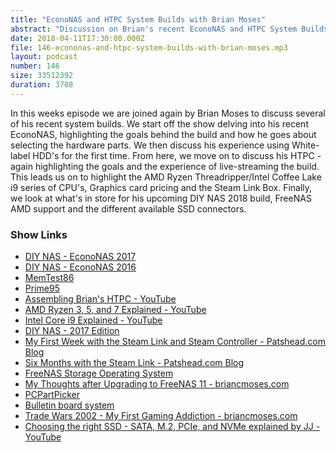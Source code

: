 ```yaml
---
title: "EconoNAS and HTPC System Builds with Brian Moses"
abstract: "Discussion on Brian's recent EconoNAS and HTPC System Builds"
date: 2018-04-11T17:30:00.000Z
file: 146-econonas-and-htpc-system-builds-with-brian-moses.mp3
layout: podcast
number: 146
size: 33512392
duration: 3788
---
```


In this weeks episode we are joined again by Brian Moses to discuss several of his recent system builds.
We start off the show delving into his recent EconoNAS, highlighting the goals behind the build and how he goes about selecting the hardware parts.
We then discuss his experience using White-label HDD's for the first time.
From here, we move on to discuss his HTPC - again highlighting the goals and the experience of live-streaming the build.
This leads us on to highlight the AMD Ryzen Threadripper/Intel Coffee Lake i9 series of CPU's, Graphics card pricing and the Steam Link Box.
Finally, we look at what's in store for his upcoming DIY NAS 2018 build, FreeNAS AMD support and the different available SSD connectors.

### Show Links

- [DIY NAS - EconoNAS 2017](https://blog.briancmoses.com/2017/12/diy-nas-econonas-2017.html)
- [DIY NAS - EconoNAS 2016](https://blog.briancmoses.com/2016/09/diy-nas-econonas-2016.html)
- [MemTest86](https://www.memtest86.com/)
- [Prime95](https://www.mersenne.org/download/)
- [Assembling Brian's HTPC - YouTube](https://www.youtube.com/watch?v=fkNulFAyQ5o)
- [AMD Ryzen 3, 5, and 7 Explained - YouTube](https://www.youtube.com/watch?v=B4kQ-cM_7C0)
- [Intel Core i9 Explained - YouTube](https://www.youtube.com/watch?v=suQnh1TvGHw)
- [DIY NAS - 2017 Edition](https://blog.briancmoses.com/2017/03/diy-nas-2017-edition.html)
- [My First Week with the Steam Link and Steam Controller - Patshead.com Blog](https://blog.patshead.com/2016/06/my-first-week-with-the-steam-link-and-steam-controller.html)
- [Six Months with the Steam Link - Patshead.com Blog](https://blog.patshead.com/2017/01/six-months-with-the-steam-link.html)
- [FreeNAS Storage Operating System](http://www.freenas.org/)
- [My Thoughts after Upgrading to FreeNAS 11 - briancmoses.com](https://blog.briancmoses.com/2017/07/my-thoughts-after-upgrading-to-freenas-11.html)
- [PCPartPicker](https://pcpartpicker.com/)
- [Bulletin board system](https://en.wikipedia.org/wiki/Bulletin_board_system)
- [Trade Wars 2002 - My First Gaming Addiction - briancmoses.com](https://blog.briancmoses.com/2018/03/tradewars-2002-my-first-gaming-addiction.html)
- [Choosing the right SSD - SATA, M.2, PCIe, and NVMe explained by JJ - YouTube](https://www.youtube.com/watch?v=u-kACJLKNOI)
